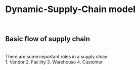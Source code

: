 # Dynamic-Supply-Chain model
</br>
<h2><b>Basic flow of supply chain</b></h2></br>
There are some important roles in a supply chian:
</br>
1. Vendor  
2. Facility  
3. Warehouse  
4. Customer  
